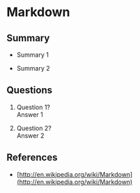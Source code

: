 Markdown
========

Summary
-------
* Summary 1

* Summary 2

Questions
---------
1. Question 1?  
Answer 1

2. Question 2?  
Answer 2

References
----------
* [http://en.wikipedia.org/wiki/Markdown](http://en.wikipedia.org/wiki/Markdown)